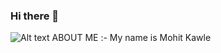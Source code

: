 ### Hi there 👋


![Alt text]([http://full/path/to/img.jpg](https://blog-c7ff.kxcdn.com/blog/wp-content/uploads/2017/02/Blog-Cover-image-Fullstack-Highres.jpg) )
ABOUT ME :-
My name is Mohit Kawle

<!--
**MohitKawle/MohitKawle** is a ✨ _special_ ✨ repository because its `README.md` (this file) appears on your GitHub profile.

Here are some ideas to get you started:

- 🔭 I’m currently working on ...
- 🌱 I’m currently learning ...
- 👯 I’m looking to collaborate on ...
- 🤔 I’m looking for help with ...
- 💬 Ask me about ...
- 📫 How to reach me: ...
- 😄 Pronouns: ...
- ⚡ Fun fact: ...
-->
